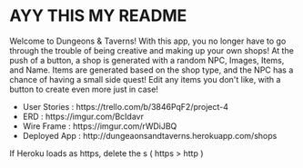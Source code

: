 # AYY THIS MY README


Welcome to Dungeons & Taverns! With this app, you no longer have to go through the trouble of being creative and making up your own shops! At the push of a button, a shop is generated with a random NPC, Images, Items, and Name. Items are generated based on the shop type, and the NPC has a chance of having a small side quest! Edit any items you don't like, with a button to create even more just in case!

<ul>
    <li>User Stories  :    https://trello.com/b/3846PqF2/project-4</li>
    <li>ERD           :    https://imgur.com/BcIdavr</li>
    <li>Wire Frame    :    https://imgur.com/rWDiJBQ</li>
    <li>Deployed App  :   http://dungeaonsandtaverns.herokuapp.com/shops</li>
</ul>

If Heroku loads as https, delete the s ( https > http )